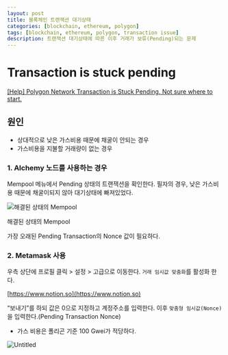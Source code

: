 ```yaml
---
layout: post
title: 블록체인 트랜잭션 대기상태
categories: [blockchain, ethereum, polygon]
tags: [blockchain, ethereum, polygon, transaction issue]
description: 트랜잭션 대기상태에 따른 이후 거래가 보류(Pending)되는 문제
---
```


# Transaction is stuck pending

[[Help] Polygon Network Transaction is Stuck Pending. Not sure where to start.](https://www.reddit.com/r/0xPolygon/comments/r80pe4/help_polygon_network_transaction_is_stuck_pending/)

## 원인

- 상대적으로 낮은 가스비용 때문에 채굴이 안되는 경우
- 가스비용을 지불할 거래량이 없는 경우

### 1. Alchemy 노드를 사용하는 경우

Mempool 메뉴에서 Pending 상태의 트랜잭션을 확인한다. 필자의 경우, 낮은 가스비용 때문에 채굴이되지 않아 대기상태에 빠져있었다.

![해결된 상태의 Mempool](https://boy672820.github.io/assets/images/2022-10-25-transaction-stuck-pending/Untitled.png)

해결된 상태의 Mempool

가장 오래된 Pending Transaction의 Nonce 값이 필요하다.

### 2. Metamask 사용

우측 상단에 프로필 클릭 > 설정 > 고급으로 이동한다. `거래 임시값 맞춤화`를 활성화 한다.

[https://www.notion.so](https://www.notion.so)

“보내기”를 하되 값은 0으로 지정하고 계정주소를 입력한다. 이후 `맞춤형 임시값(Nonce)`을 입력한다.(Pending Transaction Nonce)

* 가스 비용은 폴리곤 기준 100 Gwei가 적당하다.

![Untitled](https://boy672820.github.io/assets/images/2022-10-25-transaction-stuck-pending/Untitled1.png)